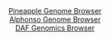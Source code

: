 <div id="Pineapple_Genome_Browser" align="center">
  <a href="https://igv.org/app/?sessionURL=blob:zZNda9swFIb_i6BlA8eW7PgTwkjTdG2zprSpk9BSjCzLjjbZ8iTFaRvy36eGjd100FxsDHwhHfTxnkePt6CjUjHRgAS4NvJthIAF1EpsZrhuOZ3imiqQlJgragFJSyppQyhItqDESuP09ovZudK6VYnjMN32atxUwlaejWv8Ihq8UTYRtTMSnONcSKyFVM6JxJ1wWNX1NjTHbWubuz3bdwqssYN5uxKNEk5LmyrbmPOyX6Wsoo2oaVavuWb7AJnJYzIWdok_DRezISFUqQl9vigGw8nFcO6N0_vPweg.vT5fpMHieMaqBuu1pIPq63I.zsl0GoaL0Tw9K6O7044sijqMjrzT4_FTyyRVAxSiyItgEHsGDGsK.vQ_9Ww.dmDfo9nZxWie.0WZhrO1EBM4HgsCi.ll_w997yzABVkbDwBZyTBB0PJgYPlu0HsdosiCMDZ0pGAgeXi0gJaYfDPLH7ZAP7fGFqDo9_VeHAsIWVAJkl4MYYji2PX7YR_GMdpZW7CW_O.hPUtv4xC6Q9cNspJxbVQuMtW0ysZNY3ektKuXA1meF_TyhlTzZdQvVRSHR.6JP5yXadC_X129SbNvCJjL9w9oWn1Ppn_i3XuC2Do_VDZ0uuzO5RKG.c0V8m48H3GP39Hcu377J3vFcxiaUsgaa7PeVMz0p28dlgw32hQ6pljOONPPC0NRbECCXM9oC4jgwngIZJV_gBa0kA8__tbT2z3ufgA-">Pineapple Genome Browser</a>
</div>
<div id="Alphonso_Genome_Browser" align="center">
  <a href="https://igv.org/app/?sessionURL=blob:zZJdb5swGEb_i6VWm0QAQyGAVE0kS7q2adMvmi1VhRxjiDfAxjaQNsp_n1dt2s0qNRebJnFhvzL4eQ5nCzoiJGU1iIBjQs.EEBhArll_iypekktUEQmiHJWSGECQnAhSYwKiLciRVCi5mek310pxGVkWVXxQobpgpnRNVKFnVqNemphV1piVJVoxgRQT0hoJ1DGLFt2gJyvEuanvdk3PypBCFir5mtWSWZzURdrr76W_RmlBalaRtGpLRV8CpDqPzpiZOfoQL25jjImU5.TpNDuOz0_je3eSLE_88TKZf1ok_uLwlhY1Uq0gx6R6boug4zxcXX9uNjcdmReju_kGN6cH7sfDyYZTQeQxHMLADWw_cDQYWmdk8z911g_ds_e8qHAyvRIBvIqXB87owJlmF9UXeSbnhd7aF6.03xmgZLjVNgC8FsMI2oZr.4bn.IMfSxgYth1qRoJRED08GkAJhL_p4w9boJ64dgZI0rQv.hiAiYwIEA1C2x7CMHS8o.GRHYZwZ2xBK8q_B3ia3IRD24kdx09zWiotdJbKmksT1bXZ4dwsnvck6l8vEm.GE86v.mYaf.XNuqCTyQjl_R9Zurq_vvrlJ.qib0n0T9x7SxBTrfYVbjw.KZr2fg47LqWHZ2fNiaYT3C0RfhXPfmhyJiqk9Hk90duftnVIUFQrPeiopCtaUvW00BRZDyLouFpagFnJtIVAFKt3tmEb0LPf_5bT3T3uvgM-">Alphonso Genome Browser</a>
</div>


<div id="DAF_Genomics_Browser" align="center">
  <a href="https://igv.org/app/?sessionURL=blob:tZFra9swFIb_i2D95Jt8tyEMszZt1pF2Sd2MlhLObNnWakueJDdJQ_77VLdjsAtj0IEkJM7lfXWePXogQlLOUIpcCwcWxshAsuGbJXR9S.bQEYnSClpJDCRIRQRhBUHpHlUgFeSLD7qyUaqXqW2XUJk1YbyjhbSkZ0FvSj6ohuhU07Wgg0fOYCOtgnc6WYENbd9wJrkNRUGkNB27J6xeb0Af32PrsSVZd0Or6Ki61ia0sdKqQLulrCTbvxj5D8p60bfZapmN9edkNysn2fksu_ZO8pvT8N1NfnG2ysPV0ZLWDNQgyIROk0vKH934enq1dNrgdHHhBF.qOV1kb7zjo5NtTwWRExzh2IudEAfoYKCWF4NGgIpG4BT7RuTGhuv75svVC0I9A8EpSm_vDKQEFPc6_XaP1K7XoJAkX4eRmYG4KIlAqZk4ToSTxA38yHeSBB.MPRpE.8okp_kiiRw3c93Q.gyd1q9oO45PC_0afC2MP3XW.18xPUjIPs3qeXJ2LLe75n57dRnEtfPxPdv8FtMTgD9.q.KiA6VDz88XKNBqtY4w9YOKd7g7fAM-">DAF Genomics Browser</a>
</div>
